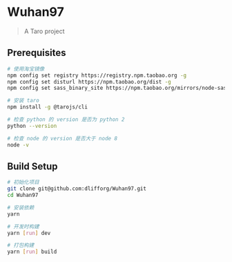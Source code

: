 # Wuhan97

> A Taro project

## Prerequisites

```bash
# 使用淘宝镜像
npm config set registry https://registry.npm.taobao.org -g
npm config set disturl https://npm.taobao.org/dist -g
npm config set sass_binary_site https://npm.taobao.org/mirrors/node-sass -g

# 安装 taro
npm install -g @tarojs/cli

# 检查 python 的 version 是否为 python 2
python --version

# 检查 node 的 version 是否大于 node 8
node -v
```

## Build Setup

```bash
# 初始化项目
git clone git@github.com:dlifforg/Wuhan97.git
cd Wuhan97

# 安装依赖
yarn

# 开发时构建
yarn [run] dev

# 打包构建
yarn [run] build
```
